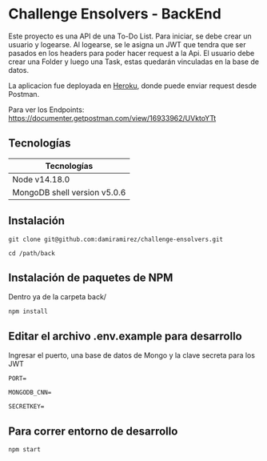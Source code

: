 # Challenge Ensolvers - BackEnd

Este proyecto es una API de una To-Do List. Para iniciar, se debe crear un usuario y logearse. Al logearse, se le asigna un JWT que tendra que ser pasados en los headers para poder hacer request a la Api. El usuario debe crear una Folder y luego una Task, estas quedarán vinculadas en la base de datos. 

La aplicacion fue deployada en [Heroku](https://todo-api-ensolvers-challenge.herokuapp.com/api/folder), donde puede enviar request desde Postman.

Para ver los Endpoints: https://documenter.getpostman.com/view/16933962/UVktoYTt

## Tecnologías
| Tecnologías |
| --- |
| Node v14.18.0 | 
| MongoDB shell version v5.0.6 | 

## Instalación

```
git clone git@github.com:damiramirez/challenge-ensolvers.git

cd /path/back
```
## Instalación de paquetes de NPM
Dentro ya de la carpeta back/

```
npm install
```
## Editar el archivo .env.example para desarrollo
Ingresar el puerto,  una base de datos de Mongo y la clave secreta para los JWT

```
PORT=

MONGODB_CNN=

SECRETKEY=
```

## Para correr entorno de desarrollo

```
npm start
```

